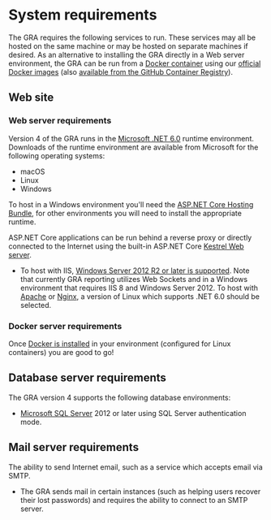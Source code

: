# System requirements

The GRA requires the following services to run. These services may all be hosted on the same machine or may be hosted on separate machines if desired. As an alternative to installing the GRA directly in a Web server environment, the GRA can be run from a [Docker container](https://www.docker.com/) using our [official Docker images](https://hub.docker.com/r/mcld/gra/) (also [available from the GitHub Container Registry](https://ghcr.io/mcld/gra)).

## Web site

### Web server requirements

Version 4 of the GRA runs in the [Microsoft .NET 6.0](https://dotnet.microsoft.com/download) runtime environment. Downloads of the runtime environment are available from Microsoft for the following operating systems:

- macOS
- Linux
- Windows

To host in a Windows environment you'll need the [ASP.NET Core Hosting Bundle](https://docs.microsoft.com/en-us/aspnet/core/host-and-deploy/iis/?view=aspnetcore-6.0), for other environments you will need to install the appropriate runtime.

ASP.NET Core applications can be run behind a reverse proxy or directly connected to the Internet using the built-in ASP.NET Core [Kestrel Web server](https://docs.microsoft.com/en-us/aspnet/core/fundamentals/servers/kestrel?view=aspnetcore-6.0).

- To host with IIS, [Windows Server 2012 R2 or later is supported](https://docs.microsoft.com/en-us/aspnet/core/host-and-deploy/iis/?view=aspnetcore-6.0). Note that currently GRA reporting utilizes Web Sockets and in a Windows environment that requires IIS 8 and Windows Server 2012. To host with [Apache](https://docs.microsoft.com/en-us/aspnet/core/host-and-deploy/linux-apache?view=aspnetcore-6.0) or [Nginx](https://docs.microsoft.com/en-us/aspnet/core/host-and-deploy/linux-nginx?view=aspnetcore-6.0), a version of Linux which supports .NET 6.0 should be selected.

### Docker server requirements

Once [Docker is installed](https://docs.docker.com/install/) in your environment (configured for Linux containers) you are good to go!

## Database server requirements

The GRA version 4 supports the following database environments:

- [Microsoft SQL Server](http://www.microsoft.com/en-us/server-cloud/products/sql-server/) 2012 or later using SQL Server authentication mode.

## Mail server requirements

The ability to send Internet email, such as a service which accepts email via SMTP.

- The GRA sends mail in certain instances (such as helping users recover their lost passwords) and requires the ability to connect to an SMTP server.
